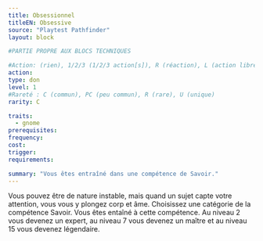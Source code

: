 ```yaml
---
title: Obsessionnel
titleEN: Obsessive
source: "Playtest Pathfinder"
layout: block

#PARTIE PROPRE AUX BLOCS TECHNIQUES

#Action: (rien), 1/2/3 (1/2/3 action[s]), R (réaction), L (action libre)
action: 
type: don
level: 1
#Rareté : C (commun), PC (peu commun), R (rare), U (unique)
rarity: C

traits:
  - gnome
prerequisites: 
frequency:
cost:
trigger:
requirements:

summary: "Vous êtes entraîné dans une compétence de Savoir."
---
```


Vous pouvez être de nature instable, mais quand un sujet capte votre attention, vous vous y plongez corp et âme. Choisissez une catégorie de la compétence Savoir. Vous êtes entaîné à cette compétence. Au niveau 2 vous devenez un expert, au niveau 7 vous devenez un maître et au niveau 15 vous devenez légendaire.